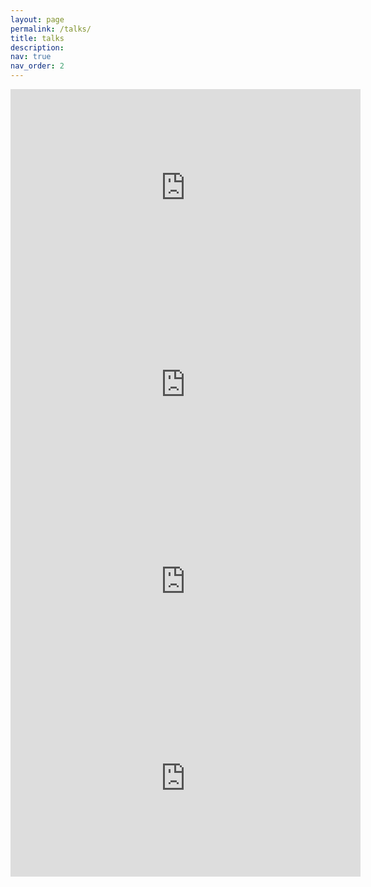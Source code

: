 ```yaml
---
layout: page
permalink: /talks/
title: talks
description: 
nav: true
nav_order: 2
---
```

<!-- _pages/talks.md -->
<div class="talks">

<iframe width="560" height="315" src="https://www.youtube.com/embed/tUkSms5Rk2E" title="YouTube video player" frameborder="0" allow="accelerometer; autoplay; clipboard-write; encrypted-media; gyroscope; picture-in-picture" allowfullscreen></iframe>  
  
<iframe width="560" height="315" src="https://www.youtube.com/embed/fXFunnAKhFY" title="YouTube video player" frameborder="0" allow="accelerometer; autoplay; clipboard-write; encrypted-media; gyroscope; picture-in-picture" allowfullscreen></iframe>
  
<iframe width="560" height="315" src="https://www.youtube.com/embed/mw_hhOqKDx4" title="YouTube video player" frameborder="0" allow="accelerometer; autoplay; clipboard-write; encrypted-media; gyroscope; picture-in-picture" allowfullscreen></iframe>
  
<iframe width="560" height="315" src="https://www.youtube.com/embed/-rDoY-pPF_U" title="YouTube video player" frameborder="0" allow="accelerometer; autoplay; clipboard-write; encrypted-media; gyroscope; picture-in-picture" allowfullscreen></iframe>

</div>
